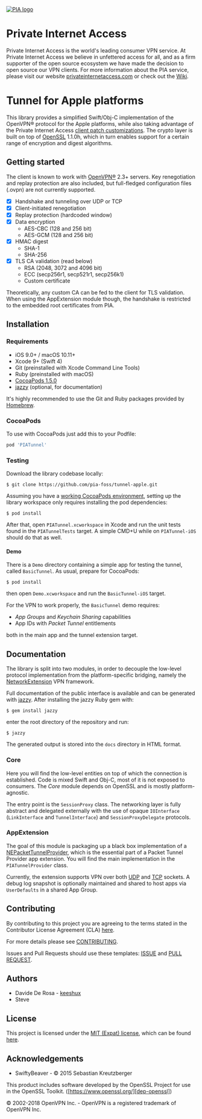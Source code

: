 [![PIA logo][pia-image]][pia-url]

# Private Internet Access

Private Internet Access is the world's leading consumer VPN service. At Private Internet Access we believe in unfettered access for all, and as a firm supporter of the open source ecosystem we have made the decision to open source our VPN clients. For more information about the PIA service, please visit our website [privateinternetaccess.com][pia-url] or check out the [Wiki][pia-wiki].

# Tunnel for Apple platforms

This library provides a simplified Swift/Obj-C implementation of the OpenVPN® protocol for the Apple platforms, while also taking advantage of the Private Internet Access [client patch customizations](https://www.privateinternetaccess.com/forum/discussion/9093/pia-openvpn-client-encryption-patch). The crypto layer is built on top of [OpenSSL][dep-openssl] 1.1.0h, which in turn enables support for a certain range of encryption and digest algorithms.

## Getting started

The client is known to work with [OpenVPN®][openvpn] 2.3+ servers. Key renegotiation and replay protection are also included, but full-fledged configuration files (.ovpn) are not currently supported.

- [x] Handshake and tunneling over UDP or TCP
- [x] Client-initiated renegotiation
- [x] Replay protection (hardcoded window)
- [x] Data encryption
    - AES-CBC (128 and 256 bit)
    - AES-GCM (128 and 256 bit)
- [x] HMAC digest
    - SHA-1
    - SHA-256
- [x] TLS CA validation (read below)
    - RSA (2048, 3072 and 4096 bit)
    - ECC (secp256r1, secp521r1, secp256k1)
    - Custom certificate

Theoretically, any custom CA can be fed to the client for TLS validation. When using the AppExtension module though, the handshake is restricted to the embedded root certificates from PIA.

## Installation

### Requirements

- iOS 9.0+ / macOS 10.11+
- Xcode 9+ (Swift 4)
- Git (preinstalled with Xcode Command Line Tools)
- Ruby (preinstalled with macOS)
- [CocoaPods 1.5.0][dep-cocoapods]
- [jazzy][dep-jazzy] (optional, for documentation)

It's highly recommended to use the Git and Ruby packages provided by [Homebrew][dep-brew].

### CocoaPods

To use with CocoaPods just add this to your Podfile:

```ruby
pod 'PIATunnel'
```

### Testing

Download the library codebase locally:

    $ git clone https://github.com/pia-foss/tunnel-apple.git

Assuming you have a [working CocoaPods environment][dep-cocoapods], setting up the library workspace only requires installing the pod dependencies:

    $ pod install

After that, open `PIATunnel.xcworkspace` in Xcode and run the unit tests found in the `PIATunnelTests` target. A simple CMD+U while on `PIATunnel-iOS` should do that as well.

#### Demo

There is a `Demo` directory containing a simple app for testing the tunnel, called `BasicTunnel`. As usual, prepare for CocoaPods:

    $ pod install

then open `Demo.xcworkspace` and run the `BasicTunnel-iOS` target.

For the VPN to work properly, the `BasicTunnel` demo requires:

- _App Groups_ and _Keychain Sharing_ capabilities
- App IDs with _Packet Tunnel_ entitlements

both in the main app and the tunnel extension target.

## Documentation

The library is split into two modules, in order to decouple the low-level protocol implementation from the platform-specific bridging, namely the [NetworkExtension][ne-home] VPN framework.

Full documentation of the public interface is available and can be generated with [jazzy][dep-jazzy]. After installing the jazzy Ruby gem with:

    $ gem install jazzy

enter the root directory of the repository and run:

    $ jazzy

The generated output is stored into the `docs` directory in HTML format.

### Core

Here you will find the low-level entities on top of which the connection is established. Code is mixed Swift and Obj-C, most of it is not exposed to consumers. The *Core* module depends on OpenSSL and is mostly platform-agnostic.

The entry point is the `SessionProxy` class. The networking layer is fully abstract and delegated externally with the use of opaque `IOInterface` (`LinkInterface` and `TunnelInterface`) and `SessionProxyDelegate` protocols.

### AppExtension

The goal of this module is packaging up a black box implementation of a [NEPacketTunnelProvider][ne-ptp], which is the essential part of a Packet Tunnel Provider app extension. You will find the main implementation in the `PIATunnelProvider` class.

Currently, the extension supports VPN over both [UDP][ne-udp] and [TCP][ne-tcp] sockets. A debug log snapshot is optionally maintained and shared to host apps via `UserDefaults` in a shared App Group.

## Contributing

By contributing to this project you are agreeing to the terms stated in the Contributor License Agreement (CLA) [here](/CLA.rst).

For more details please see [CONTRIBUTING](/CONTRIBUTING.md).

Issues and Pull Requests should use these templates: [ISSUE](/.github/ISSUE_TEMPLATE.md) and [PULL REQUEST](/.github/PULL_REQUEST_TEMPLATE.md).

## Authors

- Davide De Rosa - [keeshux](https://github.com/keeshux)
- Steve

## License

This project is licensed under the [MIT (Expat) license](https://choosealicense.com/licenses/mit/), which can be found [here](/LICENSE).

## Acknowledgements

- SwiftyBeaver - © 2015 Sebastian Kreutzberger

This product includes software developed by the OpenSSL Project for use in the OpenSSL Toolkit. ([https://www.openssl.org/][dep-openssl])

© 2002-2018 OpenVPN Inc. - OpenVPN is a registered trademark of OpenVPN Inc.

[pia-image]: https://www.privateinternetaccess.com/assets/PIALogo2x-0d1e1094ac909ea4c93df06e2da3db4ee8a73d8b2770f0f7d768a8603c62a82f.png
[pia-url]: https://www.privateinternetaccess.com/
[pia-wiki]: https://en.wikipedia.org/wiki/Private_Internet_Access

[openvpn]: https://openvpn.net/index.php/open-source/overview.html
[dep-cocoapods]: https://guides.cocoapods.org/using/getting-started.html
[dep-jazzy]: https://github.com/realm/jazzy
[dep-brew]: https://brew.sh/
[dep-openssl]: https://www.openssl.org/

[ne-home]: https://developer.apple.com/documentation/networkextension
[ne-ptp]: https://developer.apple.com/documentation/networkextension/nepackettunnelprovider
[ne-udp]: https://developer.apple.com/documentation/networkextension/nwudpsession
[ne-tcp]: https://developer.apple.com/documentation/networkextension/nwtcpconnection
